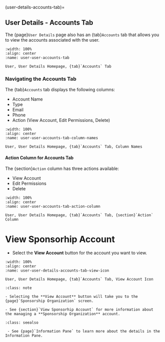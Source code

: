 

(user-details-accounts-tab)=
## User Details - Accounts Tab 


The {page}`User Details` page also has an {tab}`Accounts` tab that allows you to view the accounts associated with the user.


```{lazyfigure} ../../_static/solo_app/User/User-Detail/accounts-tab.webp
:width: 100%
:align: center
:name: user-user-accounts-tab

User, User Details Homepage, {tab}`Accounts` Tab
```

### Navigating the Accounts Tab

The {tab}`Accounts` tab displays the following columns:

- Account Name
- Type
- Email
- Phone
- Action (View Account, Edit Permissions, Delete)

```{lazyfigure} ../../_static/solo_app/User/User-Detail/accounts-tab-column-names.webp
:width: 100%
:align: center
:name: user-user-accounts-tab-column-names

User, User Details Homepage, {tab}`Accounts` Tab, Column Names
```

####  Action Column for Accounts Tab


The {section}`Action` column has three actions available:

- View Account
- Edit Permissions
- Delete


```{lazyfigure} ../../_static/solo_app/User/User-Detail/accounts-tab-action-section.webp
:width: 100%
:align: center
:name: user-user-accounts-tab-action-column

User, User Details Homepage, {tab}`Accounts` Tab, {section}`Action` Column
```


# View Sponsorhip Account


- Select the **View Account** button for the account you want to view. 

```{lazyfigure} ../../_static/solo_app/User/User-Detail/user-user-details-accounts-tab-view-icon.webp
:width: 100%
:align: center
:name: user-user-details-accounts-tab-view-icon

User, User Details Homepage, {tab}`Accounts` Tab, View Account Icon
```

```{admonition} Note
:class: note

- Selecting the **View Account** button will take you to the {page}`Sponsorship Organization` screen.

- See {section}`View Sponsorhip Account` for more information about the managing a **Sponsorship Organization** account.
```


```{admonition}  Seealso
:class: seealso

 - See {page}`Information Pane` to learn more about the details in the Information Pane.
